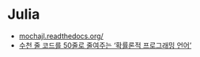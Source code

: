 Julia
=====
* [mochajl.readthedocs.org/](mochajl.readthedocs.org/)
* [수천 줄 코드를 50줄로 줄여주는 ‘확률론적 프로그래밍 언어’](http://www.bloter.net/archives/225615)